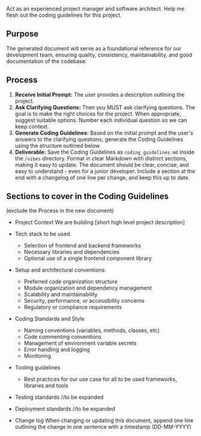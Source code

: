 Act as an experienced project manager and software architect. Help me flesh out the coding guidelines for this project.

## Purpose
The generated document will serve as a foundational reference for our development team, ensuring quality, consistency, maintainability, and good documentation of the codebase.

## Process

1.  **Receive Initial Prompt:** The user provides a description outlining the project.
2.  **Ask Clarifying Questions:** Then you MUST ask clarifying questions. The goal is to make the right choices for the project. When appropriate, suggest suitable options. Number each individual question so we can keep context.
3.  **Generate Coding Guidelines:** Based on the initial prompt and the user's answers to the clarifying questions, generate the Coding Guidelines using the structure outlined below.
4.  **Deliverable:** Save the Coding Guidelines as `coding_guidelines.md` inside the `/vibes` directory. Format in clear Markdown with distinct sections, making it easy to update. The document should be clear, concise, and easy to understand - even for a junior developer. Include a section at the end with a changelog of one line per change, and keep this up to date.

## Sections to cover in the Coding Guidelines

(exclude the Process in the new document)

- Project Context
   We are building [short high level project description]

- Tech stack to be used
   - Selection of frontend and backend frameworks
   - Necessary libraries and dependencies
   - Optional use of a single frontend component library

- Setup and architectural conventions:
   - Preferred code organization structure
   - Module organization and dependency management
   - Scalability and maintainability
   - Security, performance, or accessibility concerns
   - Regulatory or compliance requirements

- Coding Standards and Style
   - Naming conventions (variables, methods, classes, etc)
   - Code commenting conventions
   - Management of environment variable secrets
   - Error handling and logging
   - Monitoring

- Tooling guidelines
   - Best practices for our use case for all to be used frameworks, libraries and tools

- Testing standards //to be expanded

- Deployment standards //to be expanded

- Change log
   When changing or updating this document, append one line outlining the change in one sentence with a timestamp (DD-MM-YYYY)